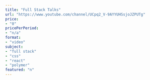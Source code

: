 ```yaml
---
title: "Full Stack Talks"
url: "https://www.youtube.com/channel/UCpq2_V-9AYYUHSsjoJZPUTg"
price: 
- "0"
pricePerPeriod: 
- "n/a"
format: 
- "video"
subject: 
- "full stack"
- "css"
- "react"
- "polymer"
featured: "n"
---
```

